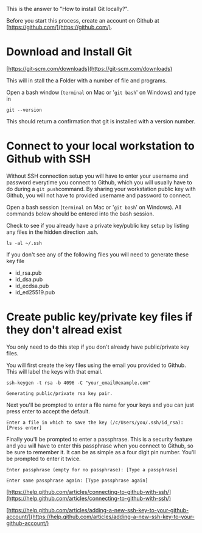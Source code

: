 This is the answer to "How to install Git locally?".



Before you start this process, create an account on Github at[ ](https://github.com/)[https://github.com/](https://github.com/).

# Download and Install Git

[https://git-scm.com/downloads](https://git-scm.com/downloads)

This will in stall the a Folder with a number of file and programs.

Open a bash window \(`terminal` on Mac or '`git bash`' on Windows\) and type in 

`git --version`

This should return a confirmation that git is installed with a version number.

# Connect to your local workstation to Github with SSH

Without SSH connection setup you will have to enter your username and password everytime you connect to Github, which you will usually have to do during a `git push`command.  By sharing your workstation public key with Github, you will not have to provided username and password to connect.

Open a bash session \(`terminal` on Mac or '`git bash`' on Windows\).  All commands below should be entered into the bash session.

Check to see if you already have a private key/public key setup by listing any files in the hidden direction .ssh.

`ls -al ~/.ssh`

If you don't see any of the following files you will need to generate these key file

* id\_rsa.pub
* id\_dsa.pub
* id\_ecdsa.pub
* id\_ed25519.pub

# Create public key/private key files if they don't alread exist

You only need to do this step if you don't already have public/private key files.

You will first create the key files using the email you provided to Github.  This will label the keys with that  email. 

`ssh-keygen -t rsa -b 4096 -C "your_email@example.com"`

`Generating public/private rsa key pair.`

Next you'll be prompted to enter a file name for your keys and you can just press enter to accept the default.

`Enter a file in which to save the key (/c/Users/you/.ssh/id_rsa):[Press enter]`

Finally you'll be prompted to enter a passphrase.  This is a security feature and you will have to enter this passphrase when you connect to Github, so be sure to remember it.  It can be as simple as a four digit pin number. You'll be prompted to enter it twice.

`Enter passphrase (empty for no passphrase): [Type a passphrase]`

`Enter same passphrase again: [Type passphrase again]`







[https://help.github.com/articles/connecting-to-github-with-ssh/](https://help.github.com/articles/connecting-to-github-with-ssh/)

[https://help.github.com/articles/adding-a-new-ssh-key-to-your-github-account/](https://help.github.com/articles/adding-a-new-ssh-key-to-your-github-account/)





